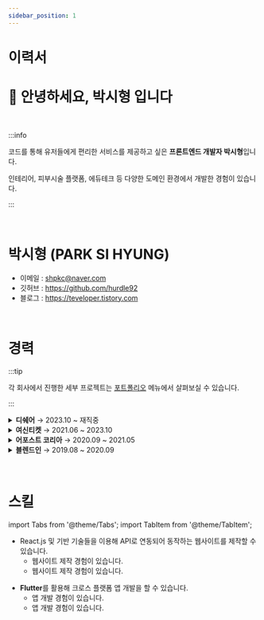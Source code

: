 ```yaml
---
sidebar_position: 1
---
```


# 이력서

# 👋 안녕하세요, 박시형 입니다

<br/>

:::info

코드를 통해 유저들에게 편리한 서비스를 제공하고 싶은 **프론트엔드 개발자 박시형**입니다.

인테리어, 피부시술 플랫폼, 에듀테크 등 다양한 도메인 환경에서 개발한 경험이 있습니다.

:::

<br/>

# 박시형 (PARK SI HYUNG)

- 이메일 : shpkc@naver.com
- 깃허브 : https://github.com/hurdle92
- 블로그 : https://teveloper.tistory.com

<br/>

# 경력

:::tip

각 회사에서 진행한 세부 프로젝트는 [포트폴리오](/about/category/포트폴리오-1) 메뉴에서 살펴보실 수 있습니다.

:::

<details>
  <summary><strong style={{color : "blue"}}>디쉐어</strong> → 2023.10 ~ 재직중 </summary>

- IT 개발팀, Frontend Developer
- 주요 업무
  - 에이닷 ON React 프로젝트 구축
  - 생성형 AI 플랫폼 프론트엔드 프로토타입 개발
- 주요 기술 스택
  - React, Next.js, React-Query, Turborepo, Zustand, Styled-Components, Storybook

</details>

<details>
  <summary><strong style={{color : "blue"}}>여신티켓</strong> → 2021.06 ~ 2023.10</summary>

- 플랫폼 개발팀, Frontend Developer
- 주요 업무
  - 에이닷 ON React 프로젝트 구축
  - 생성형 AI 플랫폼 프론트엔드 프로토타입 개발

</details>

<details>
  <summary><strong style={{color : "blue"}}>어포스트 코리아</strong> → 2020.09 ~ 2021.05</summary>

- 플랫폼 개발팀, Frontend Developer
- 주요 업무
  - 에이닷 ON React 프로젝트 구축
  - 생성형 AI 플랫폼 프론트엔드 프로토타입 개발

</details>

<details>
  <summary><strong style={{color : "blue"}}>블렌드인</strong> → 2019.08 ~ 2020.09</summary>

- 플랫폼 개발팀, Frontend Developer
- 주요 업무
  - 에이닷 ON React 프로젝트 구축
  - 생성형 AI 플랫폼 프론트엔드 프로토타입 개발

</details>

<br/>
<br/>

# 스킬

import Tabs from '@theme/Tabs';
import TabItem from '@theme/TabItem';

<Tabs>
<TabItem value="js" label="Frontend">

- React.js 및 기반 기술들을 이용해 API로 연동되어 동작하는 웹사이트를 제작할 수 있습니다.
  - 웹사이트 제작 경험이 있습니다.
  - 웹사이트 제작 경험이 있습니다.

</TabItem>
<TabItem value="flutter" label="Flutter">

- **Flutter**를 활용해 크로스 플랫폼 앱 개발을 할 수 있습니다.
  - 앱 개발 경험이 있습니다.
  - 앱 개발 경험이 있습니다.

</TabItem>
</Tabs>
